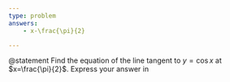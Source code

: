 ```yaml
---
type: problem
answers:
	- x-\frac{\pi}{2}

---
```


@statement
Find the equation of the line tangent to $y = \cos x$ at $x=\frac{\pi}{2}$. Express your answer in
<!--stackedit_data:
eyJoaXN0b3J5IjpbMjk4MTI2NzgyLDcwNzA3OTAwNF19
-->